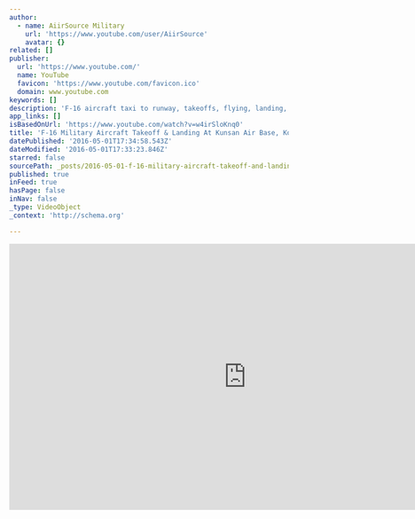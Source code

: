 ```yaml
---
author:
  - name: AiirSource Military
    url: 'https://www.youtube.com/user/AiirSource'
    avatar: {}
related: []
publisher:
  url: 'https://www.youtube.com/'
  name: YouTube
  favicon: 'https://www.youtube.com/favicon.ico'
  domain: www.youtube.com
keywords: []
description: 'F-16 aircraft taxi to runway, takeoffs, flying, landing, taxi off runway at Kunsan Air Base, South Korea. AiirSource Military covers events and missions from the United States Armed Forces: Army, Navy, Marine Corps, Air Force, and Coast Guard. Visit our channel for more military videos: http://www.youtube.com/AiirSource Like & share this video to show your support!'
app_links: []
isBasedOnUrl: 'https://www.youtube.com/watch?v=w4irSloKnq0'
title: 'F-16 Military Aircraft Takeoff & Landing At Kunsan Air Base, Korea'
datePublished: '2016-05-01T17:34:58.543Z'
dateModified: '2016-05-01T17:33:23.846Z'
starred: false
sourcePath: _posts/2016-05-01-f-16-military-aircraft-takeoff-and-landing-at-kunsan-air-base.md
published: true
inFeed: true
hasPage: false
inNav: false
_type: VideoObject
_context: 'http://schema.org'

---
```

<iframe src="https://cdn.embedly.com/widgets/media.html?src=https%3A%2F%2Fwww.youtube.com%2Fembed%2Fw4irSloKnq0%3Ffeature%3Doembed&amp;url=https%3A%2F%2Fwww.youtube.com%2Fwatch%3Fv%3Dw4irSloKnq0&amp;image=https%3A%2F%2Fi.ytimg.com%2Fvi%2Fw4irSloKnq0%2Fhqdefault.jpg&amp;key=b7d04c9b404c499eba89ee7072e1c4f7&amp;type=text%2Fhtml&amp;schema=youtube" width="854" height="480" scrolling="no" frameborder="0" allowfullscreen="" style=""></iframe>